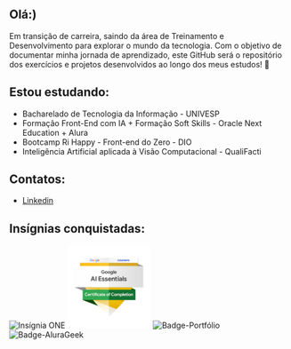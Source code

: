 ## Olá:)
Em transição de carreira, saindo da área de Treinamento e Desenvolvimento para explorar o mundo da tecnologia. Com o objetivo de documentar minha jornada de aprendizado, este GitHub será o repositório dos exercícios e projetos desenvolvidos ao longo dos meus estudos! 🚀

## Estou estudando:
- Bacharelado de Tecnologia da Informação - UNIVESP
- Formação Front-End com IA + Formação Soft Skills - Oracle Next Education + Alura
- Bootcamp Ri Happy - Front-end do Zero - DIO
- Inteligência Artificial aplicada à Visão Computacional - QualiFacti

## Contatos:
- [Linkedin](https://www.linkedin.com/in/carol-sousa/)

## Insígnias conquistadas:
<img src="https://github.com/user-attachments/assets/498e52dc-1763-4c11-80af-00521d498aa3" alt="Insígnia ONE" width="150"/> <img src="https://github.com/carolsousah/carolsousah/blob/main/badge%20google-ai-essentials.png?raw=true" alt="Insígnia IA Google" width="150"/> <img src="https://github.com/user-attachments/assets/16113ed8-00c4-4558-9767-9fdec5b9f17a" alt="Badge-Portfólio" width="150" /> <img src="https://github.com/user-attachments/assets/5af8d41f-db21-499d-b98f-6f1b77ac509d" alt="Badge-AluraGeek" width="150" />





